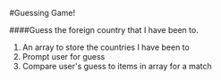 #Guessing Game!

####Guess the foreign country that I have been to.

1. An array to store the countries I have been to
2. Prompt user for guess
3. Compare user's guess to items in array for a match
